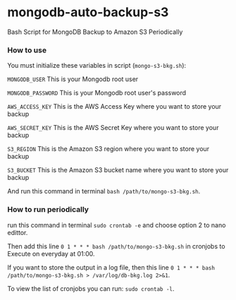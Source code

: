 # mongodb-auto-backup-s3
Bash Script for MongoDB Backup to Amazon S3 Periodically


### How to use
You must initialize these variables in script (`mongo-s3-bkg.sh`):

`MONGODB_USER`       This is your Mongodb root user

`MONGODB_PASSWORD`   This is your Mongodb root user\'s password

`AWS_ACCESS_KEY`     This is the AWS Access Key where you want to store your backup

`AWS_SECRET_KEY`     This is the AWS Secret Key where you want to store your backup

`S3_REGION`          This is the Amazon S3 region where you want to store your backup

`S3_BUCKET`          This is the Amazon S3 bucket name where you want to store your backup

And run this command in terminal `bash /path/to/mongo-s3-bkg.sh`.


### How to run periodically

run this command in terminal `sudo crontab -e` and choose option 2 to nano edittor.

Then add this line `0 1 * * * bash /path/to/mongo-s3-bkg.sh` in cronjobs to Execute on everyday at 01:00.

If you want to store the output in a log file, then this line `0 1 * * * bash /path/to/mongo-s3-bkg.sh > /var/log/db-bkg.log 2>&1`.

To view the list of cronjobs you can run: `sudo crontab -l`.
